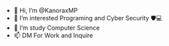 - 👋 Hi, I’m @KanoraxMP
- 📙 I’m interested Programing and Cyber Security 🛡️💻
- 🌱 I’m study Computer Science
- 📫 DM For Work and Inquire

<!---
Code is Bugging .
--->
